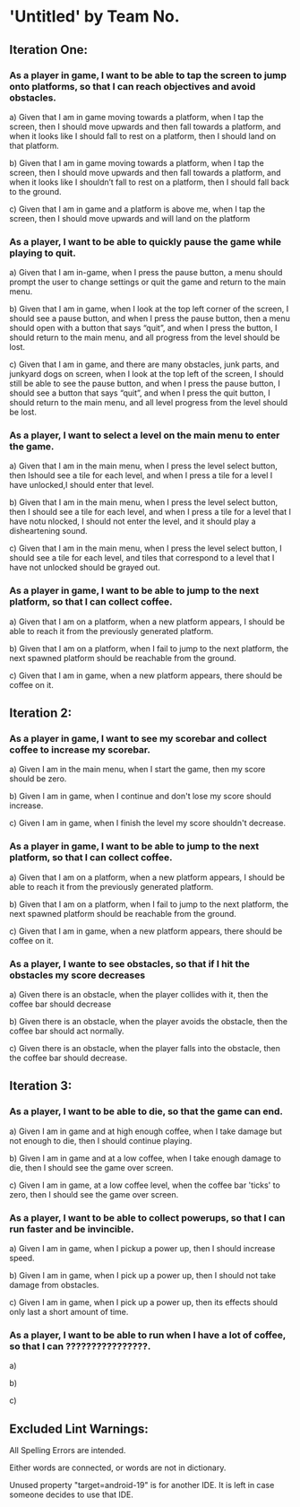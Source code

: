 # **'Untitled'** by **Team No**.

## Iteration One:
### As a player in game, I want to be able to tap the screen to jump onto platforms, so that I can reach objectives and avoid obstacles.
a) Given that I am in game moving towards a platform, when I tap the screen, then I should move upwards and then fall towards a platform, and when it looks like I should fall to rest on a platform, then I should land on that platform.

b) Given that I am in game moving towards a platform, when I tap the screen, then I should move upwards and then fall towards a platform, and when it looks like I shouldn’t fall to rest on a platform, then I should fall back to the ground.

c) Given that I am in game and a platform is above me, when I tap the screen, then I should move upwards and will land on the platform

### As a player, I want to be able to quickly pause the game while playing to quit.
a) Given that I am in-game, when I press the pause button, a menu should prompt the user to change settings or quit the game and return to the main menu.

b) Given that I am in game, when I look at the top left corner of the screen, I should see a pause button, and when I press the pause button, then a menu should open with a button that says “quit”, and when I press the button, I should return to the main menu, and all progress from the level should be lost.

c) Given that I am in game, and there are many obstacles, junk parts, and junkyard dogs on screen, when I look at the top left of the  screen, I should still be able to see the pause button, and when I press the pause button, I should see a button that says “quit”, and when I press the quit button, I should return to the main menu, and all level progress from the level should be lost.

### As a player, I want to select a level on the main menu to enter the game.
a) Given that I am in the main menu, when I press the level select button, then Ishould see a tile for each level, and when I press a tile for a level I have unlocked,I should enter that level.

b) Given that I am in the main menu, when I press the level select button, then I should see a tile for each level, and when I press a tile for a level that I have notu nlocked, I should not enter the level, and it should play a disheartening sound.

c) Given that I am in the main menu, when I press the level select button, I should see a tile for each level, and tiles that correspond to a level that I have not unlocked should be grayed out.

### As a player in game, I want to be able to jump to the next platform, so that I can collect coffee. 
a) Given that I am on a platform, when a new platform appears, I should be able to reach it from the previously generated platform.

b) Given that I am on a platform, when I fail to jump to the next platform, the next spawned platform should be reachable from the ground.

c) Given that I am in game, when a new platform appears, there should be coffee on it.


## Iteration 2:
### As a player in game, I want to see my scorebar and collect coffee to increase my scorebar.
a) Given I am in the main menu, when I start the game, then my score should be zero.

b) Given I am in game, when I continue and don't lose my score should increase.

c) Given I am in game, when I finish the level my score shouldn't decrease.

### As a player in game, I want to be able to jump to the next platform, so that I can collect coffee.

a) Given that I am on a platform, when a new platform appears, I should be able to reach it from the previously generated platform.

b) Given that I am on a platform, when I fail to jump to the next platform, the next spawned platform should be reachable from the ground.

c) Given that I am in game, when a new platform appears, there should be coffee on it.

### As a player, I wante to see obstacles, so that if I hit the obstacles my score decreases

a) Given there is an obstacle, when the player collides with it, then the coffee bar should decrease

b) Given there is an obstacle, when the player avoids the obstacle, then the coffee bar should act normally.

c) Given there is an obstacle, when the player falls into the obstacle, then the coffee bar should decrease.


## Iteration 3:

### As a player, I want to be able to die, so that the game can end.

a) Given I am in game and at high enough coffee, when I take damage but not enough to die, then I should continue playing.

b) Given I am in game and at a low coffee, when I take enough damage to die, then I should see the game over screen.

c) Given I am in game, at a low coffee level, when the coffee bar 'ticks' to zero, then I should see the game over screen.


### As a player, I want to be able to collect powerups, so that I can run faster and be invincible.

a) Given I am in game, when I pickup a power up, then I should increase speed.

b) Given I am in game, when I pick up a power up, then I should not take damage from obstacles.

c) Given I am in game, when I pick up a power up, then its effects should only last a short amount of time.


### As a player, I want to be able to run when I have a lot of coffee, so that I can ????????????????.

a) 

b) 

c)

## Excluded Lint Warnings:
All Spelling Errors are intended.

Either words are connected, or words are not in dictionary.

Unused property "target=android-19" is for another IDE. It is left in case someone decides to use that IDE.
